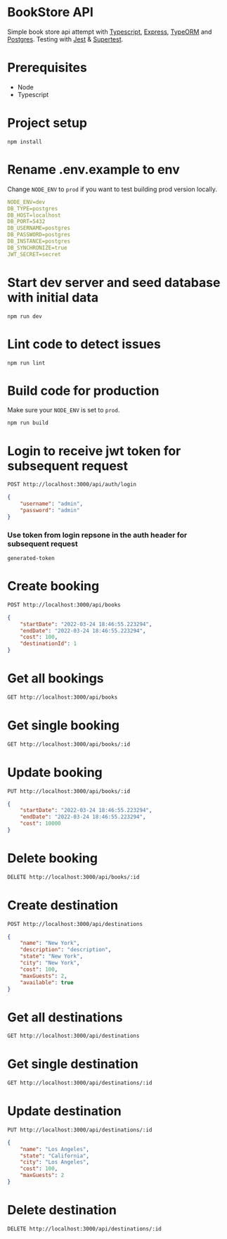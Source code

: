 # BookStore API

Simple book store api attempt with [Typescript](https://www.typescriptlang.org), [Express](https://expressjs.com), [TypeORM](https://typeorm.io) and [Postgres](https://www.postgresql.org).
Testing with [Jest](https://jestjs.io) & [Supertest](https://github.com/visionmedia/supertest).

# Prerequisites

-   Node
-   Typescript

# Project setup

```
npm install
```

# Rename .env.example to env

Change `NODE_ENV` to `prod` if you want to test building prod version locally.

```yaml
NODE_ENV=dev
DB_TYPE=postgres
DB_HOST=localhost
DB_PORT=5432
DB_USERNAME=postgres
DB_PASSWORD=postgres
DB_INSTANCE=postgres
DB_SYNCHRONIZE=true
JWT_SECRET=secret
```


# Start dev server and seed database with initial data

```
npm run dev
```

# Lint code to detect issues

```
npm run lint
```

# Build code for production

Make sure your `NODE_ENV` is set to `prod`.

```
npm run build
```

# Login to receive jwt token for subsequent request

```bash
POST http://localhost:3000/api/auth/login
```

```json
{
	"username": "admin",
	"password": "admin"
}
```

### Use token from login repsone in the auth header for subsequent request

```
generated-token
```

# Create booking

```bash
POST http://localhost:3000/api/books
```

```json
{
	"startDate": "2022-03-24 18:46:55.223294",
	"endDate": "2022-03-24 18:46:55.223294",
	"cost": 100,
	"destinationId": 1
}
```

# Get all bookings

```bash
GET http://localhost:3000/api/books
```

# Get single booking

```bash
GET http://localhost:3000/api/books/:id
```

# Update booking

```bash
PUT http://localhost:3000/api/books/:id
```

```json
{
	"startDate": "2022-03-24 18:46:55.223294",
	"endDate": "2022-03-24 18:46:55.223294",
	"cost": 10000
}
```

# Delete booking

```bash
DELETE http://localhost:3000/api/books/:id
```

# Create destination

```bash
POST http://localhost:3000/api/destinations
```

```json
{
	"name": "New York",
	"description": "description",
	"state": "New York",
	"city": "New York",
	"cost": 100,
	"maxGuests": 2,
	"available": true
}
```

# Get all destinations

```bash
GET http://localhost:3000/api/destinations
```

# Get single destination

```bash
GET http://localhost:3000/api/destinations/:id
```

# Update destination

```bash
PUT http://localhost:3000/api/destinations/:id
```

```json
{
	"name": "Los Angeles",
	"state": "California",
	"city": "Los Angeles",
	"cost": 100,
	"maxGuests": 2
}
```

# Delete destination

```bash
DELETE http://localhost:3000/api/destinations/:id
```
